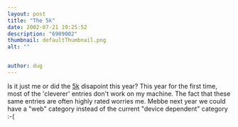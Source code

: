 ```yaml
---
layout: post
title: "The 5k"
date: 2002-07-21 19:25:52
description: "6909002"
thumbnail: defaultThumbnail.png
alt: ""


author: dug
---
```


<p>Is it just me or did the <a href="http://www.the5k.org/list.asp">5k</a> disapoint this year? This year for the first time, most of the 'cleverer' entries don't work on my machine. The fact that these same entries are often highly rated worries me. Mebbe next year we could have a "web" category instead of the current "device dependent" category :-(</p>
